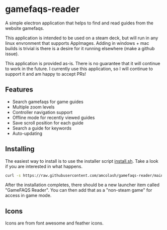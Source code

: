 # gamefaqs-reader

A simple electron application that helps to find and read guides from the website gamefaqs.

This application is intended to be used on a steam deck, but will run in any linux envronment that supports AppImages. Adding in windows +
mac builds is trivial is there is a desire for it running elsewhere (make a github issue).

This application is provided as-is. There is no guarantee that it will continue to work in the future. I currently use this application, so
I will continue to support it and am happy to accept PRs!

## Features

- Search gamefaqs for game guides
- Multiple zoom levels
- Controller navigation support
- Offline mode for recently viewed guides
- Save scroll position for each guide
- Search a guide for keywords
- Auto-updating

## Installing

The easiest way to install is to use the installer script [install.sh](install.sh). Take a look if you are interested in what happens.

```bash
curl -s https://raw.githubusercontent.com/amcolash/gamefaqs-reader/main/install.sh | bash
```

After the installation completes, there should be a new launcher item called "GameFAQS Reader". You can then add that as a "non-steam game"
for access in game mode.

## Icons

Icons are from font awesome and feather icons.
